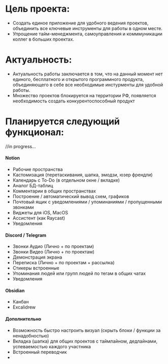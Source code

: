 # Цель проекта:
- Создать единое приложение для удобного ведения проектов, объединить все ключевые инструменты для работы в одном месте.
- Упрощение тайм-менеджмента, самоуправления и комммуникации коллег в больших проектах.

# Актуальность:
- Актуальность работы заключается в том, что на данный момент нет единого, бесплатного и открытого программного продукта, объединяющего в себе все необходимые инстурменты для удобной работы.
- Множество проектов блокируется на территории РФ, появляется необходимость создать конкурентоспособный продукт  



# Планируется следующий функционал:
//in progress...

#### Notion
- Рабочие пространства
- Кастомизация (перетаскивания, шапка, эмодзи, юзер френдли)
- Календарь с To-Do (в отдельном окне / вкладке)
- Аналог БД-таблиц
- Комментарии в общих пространствах
- Построение / автоматический вывод схем, графиков
- Почтовый ящик с уведомлениями / упоминаниями / пропущенными звонками
- Виджеты для iOS, MacOS
- Ассистент (как Raycast)
- Уведомления

#### Discord / Telegram
- Звонки Аудио (Лично + по проектам)
- Звонки Видео (Лично + по проектам)
- Демонстрация экрана
- Переписка  (Лично + по проектам + рассылка)
- Стикеры встроенные 
- Упоминания людей или групп людей по тегам в общих чатах
- Уведомления

#### Obsidian 
- Канбан
- Excalidrew

#### Дополнительно
- Возможность быстро настроить визуал (скрыть блоки / функции за ненадобностью)
- Вкладка (шапка) для общих проектов с таймлайном, дедлайнами, успеваемостью каждого участника
- Встроенный переводчик
- 
